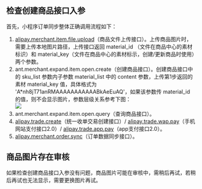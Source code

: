 ## 检查创建商品接口入参
首先，小程序订单同步整体正确调用流程如下：

1. [alipay.merchant.item.file.upload](https://opendocs.alipay.com/mini/02ctgk)（商品文件上传接口）。上传商品图片时，需要上传本地图片路径，上传接口返回 material_id （文件在商品中心的素材标识）和 material_key（文件在商品中心的素材标示，创建/更新商品时使用）两个参数。
2. ant.merchant.expand.item.open.create（创建商品接口）。创建商品接口中的 sku_list 参数内子参数 material_list 中的 content 参数，上传第1步返回的素材 material_key 值，具体格式为 'A*nh8jT71anRMAAAAAAAAAAABkAeEuAQ'，如果该参数传 material_id 的值，则不会显示图片，参数层级关系参考下图：<br />![](https://gw.alipayobjects.com/zos/sptworksff_prod/4ba0034c-0aa5-44f1-9564-e61b4c8c88d0.png#align=left&display=inline&height=731&margin=%5Bobject%20Object%5D&originHeight=731&originWidth=1113&status=done&style=none&width=1113)
3. ant.merchant.expand.item.open.query（查询商品接口）。
4. [alipay.trade.create](https://opendocs.alipay.com/mini/83b6c9a9_alipay.trade.query?scene=common&pathHash=354e8be3)（统一收单交易创建接口）/ [alipay.trade.wap.pay](https://opendocs.alipay.com/open/02ivbs)（手机网站支付接口2.0）/ [alipay.trade.app.pay](https://opendocs.alipay.com/open/02e7gq)（app支付接口2.0）。
5. [alipay.merchant.order.sync](https://opendocs.alipay.com/mini/043zb5)（订单数据同步接口）。

## 商品图片存在审核
如果检查创建商品接口入参没有问题，商品图片可能在审核中，需稍后再试，若稍后再试也无法显示，需要更换图片再试。
